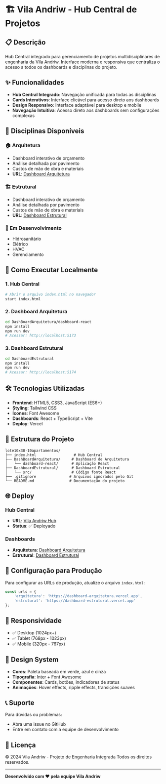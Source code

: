 # 🏗️ Vila Andriw - Hub Central de Projetos

## 📋 Descrição

Hub Central integrado para gerenciamento de projetos multidisciplinares de engenharia da Vila Andriw. Interface moderna e responsiva que centraliza o acesso a todos os dashboards e disciplinas do projeto.

## ✨ Funcionalidades

- **Hub Central Integrado**: Navegação unificada para todas as disciplinas
- **Cards Interativos**: Interface clicável para acesso direto aos dashboards
- **Design Responsivo**: Interface adaptável para desktop e mobile
- **Navegação Intuitiva**: Acesso direto aos dashboards sem configurações complexas

## 🎯 Disciplinas Disponíveis

### 🏠 **Arquitetura**
- Dashboard interativo de orçamento
- Análise detalhada por pavimento
- Custos de mão de obra e materiais
- **URL**: [Dashboard Arquitetura](http://localhost:5173)

### 🏗️ **Estrutural**
- Dashboard interativo de orçamento
- Análise detalhada por pavimento
- Custos de mão de obra e materiais
- **URL**: [Dashboard Estrutural](http://localhost:5174)

### 🔄 **Em Desenvolvimento**
- Hidrosanitário
- Elétrico
- HVAC
- Gerenciamento

## 🚀 Como Executar Localmente

### **1. Hub Central**
```bash
# Abrir o arquivo index.html no navegador
start index.html
```

### **2. Dashboard Arquitetura**
```bash
cd DashBoardArquitetura/dashboard-react
npm install
npm run dev
# Acessar: http://localhost:5173
```

### **3. Dashboard Estrutural**
```bash
cd DashboardEstrutural
npm install
npm run dev
# Acessar: http://localhost:5174
```

## 🛠️ Tecnologias Utilizadas

- **Frontend**: HTML5, CSS3, JavaScript (ES6+)
- **Styling**: Tailwind CSS
- **Ícones**: Font Awesome
- **Dashboards**: React + TypeScript + Vite
- **Deploy**: Vercel

## 📁 Estrutura do Projeto

```
lote10x30-10apartamentos/
├── index.html                 # Hub Central
├── DashBoardArquitetura/     # Dashboard de Arquitetura
│   └── dashboard-react/      # Aplicação React
├── DashboardEstrutural/      # Dashboard Estrutural
│   └── src/                  # Código fonte React
├── .gitignore               # Arquivos ignorados pelo Git
└── README.md                # Documentação do projeto
```

## 🌐 Deploy

### **Hub Central**
- **URL**: [Vila Andriw Hub](https://vila-andriw-hub.vercel.app)
- **Status**: ✅ Deployado

### **Dashboards**
- **Arquitetura**: [Dashboard Arquitetura](https://dashboard-arquitetura.vercel.app)
- **Estrutural**: [Dashboard Estrutural](https://dashboard-estrutural.vercel.app)

## 🔧 Configuração para Produção

Para configurar as URLs de produção, atualize o arquivo `index.html`:

```javascript
const urls = {
    'arquitetura': 'https://dashboard-arquitetura.vercel.app',
    'estrutural': 'https://dashboard-estrutural.vercel.app'
};
```

## 📱 Responsividade

- ✅ Desktop (1024px+)
- ✅ Tablet (768px - 1023px)
- ✅ Mobile (320px - 767px)

## 🎨 Design System

- **Cores**: Paleta baseada em verde, azul e cinza
- **Tipografia**: Inter + Font Awesome
- **Componentes**: Cards, botões, indicadores de status
- **Animações**: Hover effects, ripple effects, transições suaves

## 📞 Suporte

Para dúvidas ou problemas:
- Abra uma issue no GitHub
- Entre em contato com a equipe de desenvolvimento

## 📄 Licença

© 2024 Vila Andriw - Projeto de Engenharia Integrada
Todos os direitos reservados.

---

**Desenvolvido com ❤️ pela equipe Vila Andriw**
